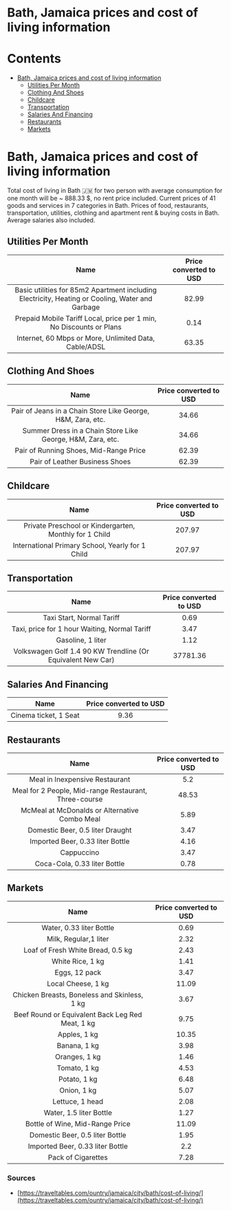 
Bath, Jamaica prices and cost of living information
===================================================

Contents
========

* [Bath, Jamaica prices and cost of living information](#bath-jamaica-prices-and-cost-of-living-information)
	* [Utilities Per Month](#utilities-per-month)
	* [Clothing And Shoes](#clothing-and-shoes)
	* [Childcare](#childcare)
	* [Transportation](#transportation)
	* [Salaries And Financing](#salaries-and-financing)
	* [Restaurants](#restaurants)
	* [Markets](#markets)

# Bath, Jamaica prices and cost of living information


Total cost of living in Bath 🇯🇲 for two person with average consumption for one month will be ~ 888.33 $, no rent price 
included. Current prices of 41 goods and services in 7 categories  in Bath. Prices of food, restaurants, transportation,
 utilities, clothing and apartment rent & buying costs in Bath. Average salaries also included.
## Utilities Per Month
  

|Name|Price converted to USD|
| :---: | :---: |
|Basic utilities for 85m2 Apartment including Electricity, Heating or Cooling, Water and Garbage|82.99|
|Prepaid Mobile Tariff Local, price per 1 min, No Discounts or Plans|0.14|
|Internet, 60 Mbps or More, Unlimited Data, Cable/ADSL|63.35|
  

## Clothing And Shoes
  

|Name|Price converted to USD|
| :---: | :---: |
|Pair of Jeans in a Chain Store Like George, H&M, Zara, etc.|34.66|
|Summer Dress in a Chain Store Like George, H&M, Zara, etc.|34.66|
|Pair of Running Shoes, Mid-Range Price|62.39|
|Pair of Leather Business Shoes|62.39|
  

## Childcare
  

|Name|Price converted to USD|
| :---: | :---: |
|Private Preschool or Kindergarten, Monthly for 1 Child|207.97|
|International Primary School, Yearly for 1 Child|207.97|
  

## Transportation
  

|Name|Price converted to USD|
| :---: | :---: |
|Taxi Start, Normal Tariff|0.69|
|Taxi, price for 1 hour Waiting, Normal Tariff|3.47|
|Gasoline, 1 liter|1.12|
|Volkswagen Golf 1.4 90 KW Trendline (Or Equivalent New Car)|37781.36|
  

## Salaries And Financing
  

|Name|Price converted to USD|
| :---: | :---: |
|Cinema ticket, 1 Seat|9.36|
  

## Restaurants
  

|Name|Price converted to USD|
| :---: | :---: |
|Meal in Inexpensive Restaurant|5.2|
|Meal for 2 People, Mid-range Restaurant, Three-course|48.53|
|McMeal at McDonalds or Alternative Combo Meal|5.89|
|Domestic Beer, 0.5 liter Draught|3.47|
|Imported Beer, 0.33 liter Bottle|4.16|
|Cappuccino|3.47|
|Coca-Cola, 0.33 liter Bottle|0.78|
  

## Markets
  

|Name|Price converted to USD|
| :---: | :---: |
|Water, 0.33 liter Bottle|0.69|
|Milk, Regular,1 liter|2.32|
|Loaf of Fresh White Bread, 0.5 kg|2.43|
|White Rice, 1 kg|1.41|
|Eggs, 12 pack|3.47|
|Local Cheese, 1 kg|11.09|
|Chicken Breasts, Boneless and Skinless, 1 kg|3.67|
|Beef Round or Equivalent Back Leg Red Meat, 1 kg |9.75|
|Apples, 1 kg|10.35|
|Banana, 1 kg|3.98|
|Oranges, 1 kg|1.46|
|Tomato, 1 kg|4.53|
|Potato, 1 kg|6.48|
|Onion, 1 kg|5.07|
|Lettuce, 1 head|2.08|
|Water, 1.5 liter Bottle|1.27|
|Bottle of Wine, Mid-Range Price|11.09|
|Domestic Beer, 0.5 liter Bottle|1.95|
|Imported Beer, 0.33 liter Bottle|2.2|
|Pack of Cigarettes|7.28|
  

### Sources

- [https://traveltables.com/ountry/jamaica/city/bath/cost-of-living/](https://traveltables.com/ountry/jamaica/city/bath/cost-of-living/)
